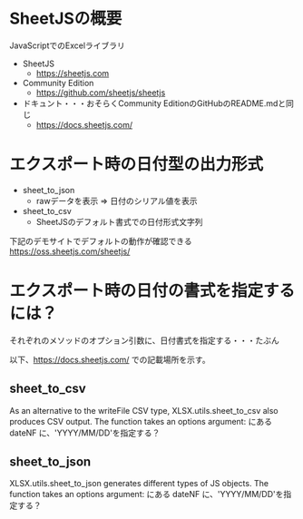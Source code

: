 # SheetJSの概要
JavaScriptでのExcelライブラリ
+ SheetJS
  + https://sheetjs.com
+ Community Edition
  + https://github.com/sheetjs/sheetjs
+ ドキュント・・・おそらくCommunity EditionのGitHubのREADME.mdと同じ
  + https://docs.sheetjs.com/

# エクスポート時の日付型の出力形式
+ sheet_to_json
  + rawデータを表示 => 日付のシリアル値を表示
+ sheet_to_csv
  + SheetJSのデフォルト書式での日付形式文字列

下記のデモサイトでデフォルトの動作が確認できる
https://oss.sheetjs.com/sheetjs/

# エクスポート時の日付の書式を指定するには？
それぞれのメソッドのオプション引数に、日付書式を指定する・・・たぶん

以下、https://docs.sheetjs.com/ での記載場所を示す。

## sheet_to_csv
As an alternative to the writeFile CSV type, XLSX.utils.sheet_to_csv also produces CSV output. The function takes an options argument:
にある
dateNF
に、'YYYY/MM/DD'を指定する？

## sheet_to_json
XLSX.utils.sheet_to_json generates different types of JS objects. The function takes an options argument:
にある
dateNF
に、'YYYY/MM/DD'を指定する？
